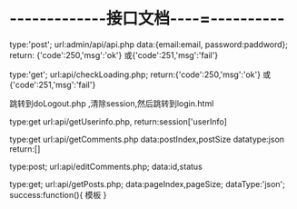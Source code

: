 # -------------接口文档----=----------
<!-- 判断登录账号密码是否正确 -->
type:'post';
url:admin/api/api.php
data:{email:email,
    password:paddword};
return: {'code':250,'msg':'ok'}
或{'code':251,'msg':'fail'}

<!-- 判断有没有session -->
type:'get';
url:api/checkLoading.php;
return:{'code':250,'msg':'ok'}
或{'code':251,'msg':'fail'}
<!-- 退出 -->
跳转到doLogout.php ,清除session,然后跳转到login.html
<!-- 获取用户信息,index页面加载完毕后,获取session,将session中存储的用于信息添加到页面中去 -->
type:get
url:api/getUserinfo.php,
return:session['userInfo]
<!-- 获取评论信息 -->
type:get
url:api/getComments.php
data:postIndex,postSize
datatype:json
return:[]
<!-- 评论信息的编辑 -->
type:post;
url:api/editComments.php;
data:id,status
<!-- 获取文章信息 -->
type:get;
url:api/getPosts.php;
data:pageIndex,pageSize;
dataType:'json';
success:function(){
    模板
}